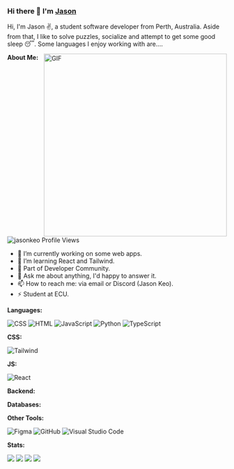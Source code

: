 ### Hi there 👋 I'm [Jason](https://jasonkeo.github.io/website/)

<!--
<img src="https://github-profile-trophy.vercel.app/?username=jasonkeo&theme=onedark&margin-w=15&margin-h=15&column=7&v=2" alt="jasonkeo" />
-->
Hi, I'm Jason ✌️, a student software developer from Perth, Australia. Aside from that, I like to solve puzzles, socialize and attempt to get some good sleep 😴. Some languages I enjoy working with are....

<img align="right" width=420px alt="GIF" src="https://64.media.tumblr.com/2dfcd3bc67a4aeeb7d40768fbee709a3/tumblr_mk10atCSi71r3ifxzo1_500.gifv" />


**About Me:**

<p align="left"> <img src="https://komarev.com/ghpvc/?username=jasonkeo&label=Profile%20views&color=0e75b6&style=flat" alt="jasonkeo Profile Views" /> </p>

- 🔭 I’m currently working on some web apps.
- 🌱 I’m learning React and Tailwind.
- 👯 Part of Developer Community.
- 💬 Ask me about anything, I'd happy to answer it.
- 📫 How to reach me: via email or Discord (Jason Keo).
- ⚡ Student at ECU.


**Languages:**


![CSS](https://img.shields.io/badge/-CSS-05122A?style=flat&logo=CSS3&logoColor=1572B6)
![HTML](https://img.shields.io/badge/-HTML-05122A?style=flat&logo=HTML5)
![JavaScript](https://img.shields.io/badge/-JavaScript-05122A?style=flat&logo=javascript)
![Python](https://img.shields.io/badge/-Python-05122A?style=flat&logo=python)
![TypeScript](https://img.shields.io/badge/-TypeScript-05122A?style=flat&logo=typescript)

**CSS:**

![Tailwind](https://img.shields.io/badge/-Tailwind-05122A?style=flat&logo=tailwindcss)

**JS:**

![React](https://shields.io/badge/react-black?logo=react&style=for-the-badge)


**Backend:**



**Databases:**



**Other Tools:**


![Figma](https://img.shields.io/badge/-Figma-05122A?style=flat&logo=figma)
![GitHub](https://img.shields.io/badge/-GitHub-05122A?style=flat&logo=github)
![Visual Studio Code](https://img.shields.io/badge/-Visual%20Studio%20Code-05122A?style=flat&logo=visual-studio-code&logoColor=007ACC)

**Stats:**

![](https://github.com/jasonkeo/github-stats/blob/master/generated/overview.svg#gh-dark-mode-only)
![](https://github.com/jasonkeo/github-stats/blob/master/generated/overview.svg#gh-light-mode-only)
![](https://github.com/jasonkeo/github-stats/blob/master/generated/languages.svg#gh-dark-mode-only)
![](https://github.com/jasonkeo/github-stats/blob/master/generated/languages.svg#gh-light-mode-only)
